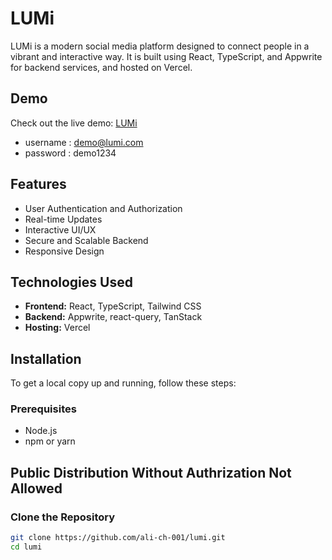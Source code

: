 # LUMi

LUMi is a modern social media platform designed to connect people in a vibrant and interactive way. It is built using React, TypeScript, and Appwrite for backend services, and hosted on Vercel.

## Demo

Check out the live demo: [LUMi](https://lu-mi.vercel.app)

- username : demo@lumi.com
- password : demo1234

## Features

- User Authentication and Authorization
- Real-time Updates
- Interactive UI/UX
- Secure and Scalable Backend
- Responsive Design

## Technologies Used

- **Frontend:** React, TypeScript, Tailwind CSS
- **Backend:** Appwrite, react-query, TanStack
- **Hosting:** Vercel

## Installation

To get a local copy up and running, follow these steps:

### Prerequisites

- Node.js
- npm or yarn

  
## Public Distribution Without Authrization Not Allowed 

### Clone the Repository

```bash
git clone https://github.com/ali-ch-001/lumi.git
cd lumi
